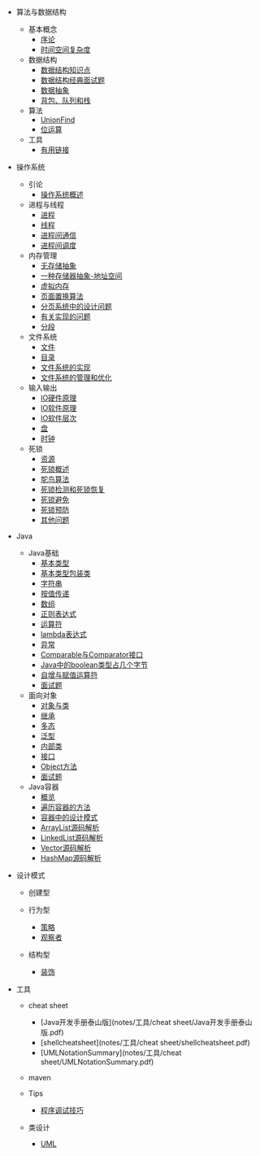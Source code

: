 * 算法与数据结构
  * 基本概念    
    * [序论](notes/算法与数据结构/基本概念/序论.md)
    * [时间空间复杂度](notes/算法与数据结构/基本概念/时间空间复杂度.md)
  * 数据结构   
    * [数据结构知识点](notes/算法与数据结构/数据结构/数据结构知识点.md)
    * [数据结构经典面试题](notes/算法与数据结构/数据结构/数据结构经典面试题.md)
    * [数据抽象](notes/算法与数据结构/数据结构/数据抽象.md)
    * [背包、队列和栈](notes/算法与数据结构/数据结构/背包、队列和栈.md)
  * 算法
    * [UnionFind](notes/算法与数据结构/算法/UnionFind.md)
    * [位运算](notes/算法与数据结构/算法/位运算.md)
  * 工具
    * [有用链接](notes/算法与数据结构/工具/有用链接.md)
* 操作系统
  * 引论
    * [操作系统概述](notes/操作系统/ch1引论/操作系统概述.md)
  * 进程与线程
    * [进程](notes/操作系统/ch2进程与线程/进程.md)
    * [线程](notes/操作系统/ch2进程与线程/线程.md)
    * [进程间通信](notes/操作系统/ch2进程与线程/进程间通信.md)
    * [进程间调度](notes/操作系统/ch2进程与线程/进程间调度.md)
  * 内存管理
    * [无存储抽象](notes/操作系统/ch3内存管理/无存储抽象.md)
    * [一种存储器抽象-地址空间](notes/操作系统/ch3内存管理/一种存储器抽象-地址空间.md)
    * [虚拟内存](notes/操作系统/ch3内存管理/虚拟内存.md)
    * [页面置换算法](notes/操作系统/ch3内存管理/页面置换算法.md)
    * [分页系统中的设计问题](notes/操作系统/ch3内存管理/分页系统中的设计问题.md)
    * [有关实现的问题](notes/操作系统/ch3内存管理/有关实现的问题.md)
    * [分段](notes/操作系统/ch3内存管理/分段.md)
  * 文件系统
    * [文件](notes/操作系统/ch4文件系统/文件.md)
    * [目录](notes/操作系统/ch4文件系统/目录.md)
    * [文件系统的实现](notes/操作系统/ch4文件系统/文件系统的实现.md)
    * [文件系统的管理和优化](notes/操作系统/ch4文件系统/文件系统的管理和优化.md)
  * 输入输出
    * [IO硬件原理](notes/操作系统/ch5输入输出/IO硬件原理.md)
    * [IO软件原理](notes/操作系统/ch5输入输出/IO软件原理.md)
    * [IO软件层次](notes/操作系统/ch5输入输出/IO软件层次.md)
    * [盘](notes/操作系统/ch5输入输出/盘.md)
    * [时钟](notes/操作系统/ch5输入输出/时钟.md)
  * 死锁
    * [资源](notes/操作系统/ch6死锁/资源.md)
    * [死锁概述](notes/操作系统/ch6死锁/死锁概述.md)
    * [鸵鸟算法](notes/操作系统/ch6死锁/鸵鸟算法.md)
    * [死锁检测和死锁恢复](notes/操作系统/ch6死锁/死锁检测和死锁恢复.md)
    * [死锁避免](notes/操作系统/ch6死锁/死锁避免.md)
    * [死锁预防](notes/操作系统/ch6死锁/死锁预防.md)
    * [其他问题](notes/操作系统/ch6死锁/其他问题.md)


* Java
  * Java基础 
    * [基本类型](notes/Java/Java基础/基本类型.md)
    * [基本类型包装类](notes/Java/Java基础/基本类型包装类.md)
    * [字符串](notes/Java/Java基础/字符串.md)
    * [按值传递](notes/Java/Java基础/按值传递.md)
    * [数组](notes/Java/Java基础/数组.md)
    * [正则表达式](notes/Java/Java基础/正则表达式.md)
    * [运算符](notes/Java/Java基础/运算符.md)
    * [lambda表达式](notes/Java/Java基础/lambda表达式.md)
    * [异常](notes/Java/Java基础/异常.md)
    * [Comparable与Comparator接口](notes/Java/Java基础/Comparable与Comparator接口.md)
    * [Java中的boolean类型占几个字节](notes/Java/Java基础/Java中的boolean类型占几个字节.md)
    * [自增与赋值运算符](notes/Java/Java基础/自增与赋值运算符.md)
    * [面试题](notes/Java/Java基础/面试题.md)
  * 面向对象   
    * [对象与类](notes/Java/面向对象/对象与类.md)
    * [继承](notes/Java/面向对象/继承.md)
    * [多态](notes/Java/面向对象/多态.md)
    * [泛型](notes/Java/面向对象/泛型.md)
    * [内部类](notes/Java/面向对象/内部类.md)
    * [接口](notes/Java/面向对象/接口.md)
    * [Object方法](notes/Java/面向对象/Object方法.md)
    * [面试题](notes/Java/面向对象/面试题.md)
  * Java容器
    * [概览](notes/Java/Java容器/概览.md)
    * [遍历容器的方法](notes/Java/Java容器/遍历容器的方法.md)
    * [容器中的设计模式](notes/Java/Java容器/容器中的设计模式.md)
    * [ArrayList源码解析](notes/Java/Java容器/ArrayList源码解析.md)
    * [LinkedList源码解析](notes/Java/Java容器/LinkedList源码解析.md)
    * [Vector源码解析](notes/Java/Java容器/Vector源码解析.md)
    * [HashMap源码解析](notes/Java/Java容器/HashMap源码解析.md)
* 设计模式

  * 创建型
  * 行为型

    * [策略](notes/设计模式/行为型/设计模式入门-策略模式.md)
    * [观察者](notes/设计模式/行为型/观察者模式.md)
  * 结构型

    * [装饰](notes/设计模式/结构型/装饰者模式.md)
* 工具

  * cheat sheet

    * [Java开发手册泰山版](notes/工具/cheat sheet/Java开发手册泰山版.pdf)
    * [shellcheatsheet](notes/工具/cheat sheet/shellcheatsheet.pdf)
    * [UMLNotationSummary](notes/工具/cheat sheet/UMLNotationSummary.pdf)
  * maven
  * Tips

    * [程序调试技巧](notes/工具/Tips/程序调试技巧.md)
  * 类设计

    * [UML](notes/工具/类设计/UML.md)

